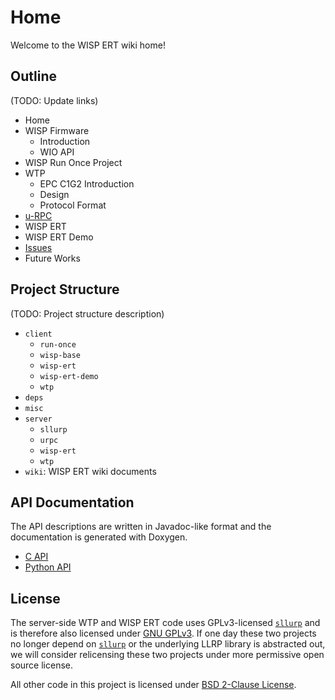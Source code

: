 # Home
Welcome to the WISP ERT wiki home!

## Outline
(TODO: Update links)
* Home
* WISP Firmware
  - Introduction
  - WIO API
* WISP Run Once Project
* WTP
  - EPC C1G2 Introduction
  - Design
  - Protocol Format
* [u-RPC](https://github.com/lqf96/u-rpc/wiki)
* WISP ERT
* WISP ERT Demo
* [Issues](wiki/Issues)
* Future Works

## Project Structure
(TODO: Project structure description)
* `client`
  - `run-once`
  - `wisp-base`
  - `wisp-ert`
  - `wisp-ert-demo`
  - `wtp`
* `deps`
* `misc`
* `server`
  - `sllurp`
  - `urpc`
  - `wisp-ert`
  - `wtp`
* `wiki`: WISP ERT wiki documents

## API Documentation
The API descriptions are written in Javadoc-like format and the documentation is generated with Doxygen.
* [C API](https://lqf96.github.io/wisp-ert/client/html/index.html)
* [Python API](https://lqf96.github.io/wisp-ert/server/html/index.html)

## License
The server-side WTP and WISP ERT code uses GPLv3-licensed [`sllurp`](https://github.com/lqf96/sllurp) and is therefore also licensed under [GNU GPLv3](https://github.com/lqf96/wisp-ert/blob/master/LICENSE-GPLv3). If one day these two projects no longer depend on [`sllurp`](https://github.com/lqf96/sllurp) or the underlying LLRP library is abstracted out, we will consider relicensing these two projects under more permissive open source license.

All other code in this project is licensed under [BSD 2-Clause License](https://github.com/lqf96/wisp-ert/blob/master/LICENSE-BSD-2-Clause).
